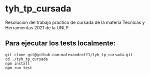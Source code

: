 # tyh_tp_cursada

Resolucion del trabajo practico de cursada de la materia Tecnicas y Herramientas 2021 de la UNLP.

## Para ejecutar los tests localmente:
```
git clone git@github.com:malexandroff1/tyh_tp_cursada.git
cd ./tyh_tp_cursada
npm install
npm run test
```
